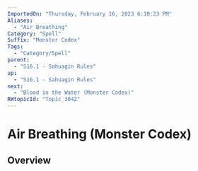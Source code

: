 ```yaml
---
ImportedOn: "Thursday, February 16, 2023 6:10:23 PM"
Aliases:
  - "Air Breathing"
Category: "Spell"
Suffix: "Monster Codex"
Tags:
  - "Category/Spell"
parent:
  - "S16.1 - Sahuagin Rules"
up:
  - "S16.1 - Sahuagin Rules"
next:
  - "Blood in the Water (Monster Codex)"
RWtopicId: "Topic_3042"
---
```

# Air Breathing (Monster Codex)
## Overview
